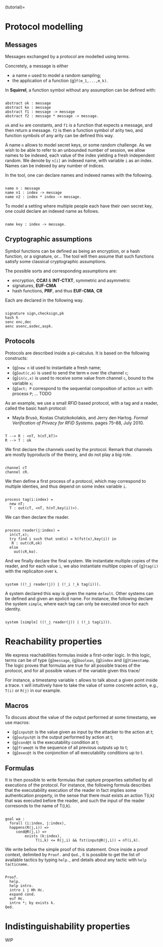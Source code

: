 (tutorial)=
# Protocol modelling

## Messages

Messages exchanged by a protocol are modelled using _terms_.

Concretely, a message is either

 * a name `n` used to model a random sampling;
 * the application of a function {g}`f(m_1,...,m_k)`.


In __Squirrel__, a function symbol without any assumption can be defined with:

```{squirreltop} all

abstract ok : message
abstract ko : message
abstract f1 : message -> message
abstract f2 : message * message -> message.
```

`ok` and `ko` are constants, and `f1` is a function that expects a message, and
then return a message. `f2` is then a function symbol of arity two, and function
symbols of any arity can be defined this way.


A name `n` allows to model secret keys, or some random challenge. As we wish to
be able to refer to an unbounded number of session, we allow names to be
indexed, each value of the index yielding a fresh independent random. We denote
by `n[i]` an indexed name, with variable `i` as an index. Names can be indexed
by any number of indices.

In the tool, one can declare names and indexed names with the following.

```{squirreltop} all

name n : message
name n1 : index -> message
name n2 : index * index -> message.
```

 To model a setting where multiple people each have their own secret key,
one could declare an indexed name as follows.

```{squirreltop} all

name key : index -> message.
```

## Cryptographic assumptions

Symbol functions can be defined as being an encryption, or a hash function, or a
signature, or... The tool will then assume that such functions satisfy some
classical cryptographic assumptions.

The possible sorts and corresponding assumptions are:

 * encryption,  __CCA1__ & __INT-CTXT__, symmetric and asymmetric
 * signatures, __EUF-CMA__
 * hash functions, __PRF__, and thus __EUF-CMA__, __CR__

Each are declared in the following way.

```{squirreltop} all

signature sign,checksign,pk
hash h
senc enc,dec
aenc asenc,asdec,aspk.

```

## Protocols

Protocols are described inside a pi-calculus. It is based on the following constructs:

 *  {g}`new n` id used to instantiate a fresh name;
 * {g}`out(c,m)` is used to send the term `m` over the channel `c`;
 * {g}`in(c,x)` is used to receive some value from channel `c`, bound to the variable `x`;
 * {g}`act; P` correspond to the sequential composition of action `act` with process `P`;
 ... TODO

As an example, we use a small _RFID_ based protocol, with a tag and a reader,
called the basic hash protocol:

* Mayla Brusò, Kostas Chatzikokolakis, and Jerry den Hartog. _Formal
Verification of Privacy for RFID Systems_. pages 75–88, July 2010.

```{squirreltop} all

T --> R : <nT, h(nT,kT)>
R --> T : ok
```

We first declare the channels used by the protocol. Remark that channels are
mostly byproducts of the theory, and do not play a big role.

```{squirreltop} all

channel cT
channel cR.

```

We then define a first process of a protocol, which may correspond to
multiple identies, and thus depend on some index variable `i`.

```{squirreltop} all

process tag(i:index) =
  new nT;
  T : out(cT, <nT, h(nT,key(i))>).

```

We can then declare the reader.

```{squirreltop} all

process reader(j:index) =
  in(cT,x);
  try find i such that snd(x) = h(fst(x),key(i)) in
   R : out(cR,ok)
  else
    out(cR,ko).
```

And we finally declare the final system. We instantiate multiple copies
of the reader, and for each value `i`, we also instantiate multilpe copies of
{g}`tag(i)` with the replicaiton over `k`.

```{squirreltop} all

system ((!_j reader(j)) | (!_i !_k tag(i))).

```

A system declared this way is given the name `default`. Other systems can
be defined and given an epxlicit name. For instance, the following declare the
system `simple`, where each tag can only be executed once for each identity.

```{squirreltop} all

system [simple] ((!_j reader(j)) | (!_i tag(i))).

```

# Reachability properties

We express reachabilities formulas inside a first-order logic. In this logic, terms can be of type {g}`message`, {g}`boolean`, {g}`index` and {g}`timestamp`.
The logic proves that formulas are true for all possible traces of the protocol, and for all possible values of the variable given this trace/

For instance, a timestamp variable `t` allows to talk about a given point inside a trace. `t` will intuitively have to take the value of some concrete action, e.g., `T(i)` or `R(j)` in our example.

## Macros

To discuss about the value of the output performed at some timestamp, we use macros:

 * {g}`input@t` is the value given as input by the attacker to the action at t;
 * {g}`output@t` is the output performed by action at t;
 * {g}`cond@t` is the executability condition at t;
 * {g}`frame@t` is the sequence of all previous outputs up to t;
 * {g}`exec@t` is the conjonction of all executability conditions up to t.

## Formulas

It is then possible to write formulas that capture properties satisfied by all
executions of the protocol. For instance, the following formula describes that
the executability execution of the reader in fact implies some authentication
property, in the sense that there must exists an action T(i,k) that was executed
before the reader, and such the input of the reader corresonds to the name of
T(i,k).

```{squirreltop} all

goal wa :
  forall (i:index, j:index),
  happens(R(j,i)) =>
     cond@R(j,i) =>
         exists (k:index),
              T(i,k) <= R(j,i) && fst(input@R(j,i)) = nT(i,k).
```

We write bellow the simple proof of this statement. Once inside a proof context, delimited by `Proof.` and `Qed.`, it is possible to get the list of available tactics by typing `help.`, and details about any tactic with `help tacticname.`

```{squirreltop} all

Proof.
  help.
  help intro.
  intro i j Hh Hc.
  expand cond.
  euf Hc.
  intro *; by exists k.
Qed.

```
# Indistinguishability properties

WIP



